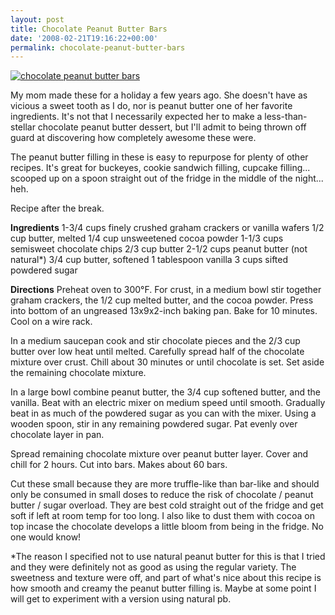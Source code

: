 ```yaml
---
layout: post
title: Chocolate Peanut Butter Bars
date: '2008-02-21T19:16:22+00:00'
permalink: chocolate-peanut-butter-bars
---
```

<a href="http://www.flickr.com/photos/kstar810/453925903/in/set-72157603817944040/"><img src="http://farm1.static.flickr.com/171/453925903_5306d3c630.jpg?v=0" alt="chocolate peanut butter bars" /></a>

My mom made these for a holiday a few years ago. She doesn't have as vicious a sweet tooth as I do, nor is peanut butter one of her favorite ingredients. It's not that I necessarily expected her to make a less-than-stellar chocolate peanut butter dessert, but I'll admit to being thrown off guard at discovering how completely awesome these were. 

The peanut butter filling in these is easy to repurpose for plenty of other recipes. It's great for buckeyes, cookie sandwich filling, cupcake filling... scooped up on a spoon straight out of the fridge in the middle of the night... heh. 

Recipe after the break.

<!--more-->

<strong>Ingredients</strong>
1-3/4 cups finely crushed graham crackers or vanilla wafers
1/2 cup butter, melted
1/4 cup unsweetened cocoa powder
1-1/3 cups semisweet chocolate chips
2/3 cup butter
2-1/2 cups peanut butter (not natural*)
3/4  cup butter, softened
1 tablespoon vanilla
3 cups sifted powdered sugar

<strong>Directions</strong>
Preheat oven to 300&#176;F. For crust, in a medium bowl stir together graham crackers, the 1/2 cup melted butter, and the cocoa powder. Press into bottom of an ungreased 13x9x2-inch baking pan. Bake for 10 minutes. Cool on a wire rack.

In a medium saucepan cook and stir chocolate pieces and the 2/3 cup butter over low heat until melted. Carefully spread half of the chocolate mixture over crust. Chill about 30 minutes or until chocolate is set. Set aside the remaining chocolate mixture.

In a large bowl combine peanut butter, the 3/4 cup softened butter, and the vanilla. Beat with an electric mixer on medium speed until smooth. Gradually beat in as much of the powdered sugar as you can with the mixer. Using a wooden spoon, stir in any remaining powdered sugar. Pat evenly over chocolate layer in pan.

Spread remaining chocolate mixture over peanut butter layer. Cover and chill for 2 hours. Cut into bars. Makes about 60 bars.

Cut these small because they are more truffle-like than bar-like and should only be consumed in small doses to reduce the risk of chocolate / peanut butter / sugar overload. They are best cold straight out of the fridge and get soft if left at room temp for too long. I also like to dust them with cocoa on top incase the chocolate develops a little bloom from being in the fridge. No one would know!

*The reason I specified not to use natural peanut butter for this is that I tried and they were definitely not as good as using the regular variety. The sweetness and texture were off, and part of what's nice about this recipe is how smooth and creamy the peanut butter filling is. Maybe at some point I will get to experiment with a version using natural pb.
